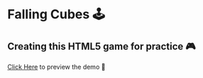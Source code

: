 # Falling Cubes 🕹️

## Creating this HTML5 game for practice 🎮

[Click Here](https://rizmyabdulla.github.io/falling-cubes/) to preview the demo 💫
